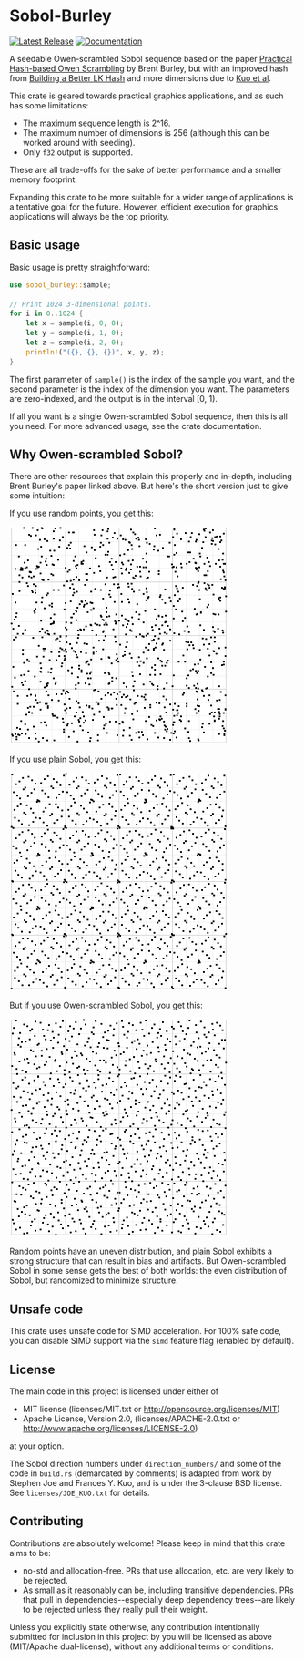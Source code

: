 # Sobol-Burley

[![Latest Release][crates-io-badge]][crates-io-url]
[![Documentation][docs-rs-img]][docs-rs-url]

A seedable Owen-scrambled Sobol sequence based on the paper [Practical Hash-based Owen Scrambling](http://www.jcgt.org/published/0009/04/01/) by Brent Burley, but with an improved hash from [Building a Better LK Hash](https://psychopath.io/post/2021_01_30_building_a_better_lk_hash) and more dimensions due to [Kuo et al](http://web.maths.unsw.edu.au/~fkuo/sobol/).

This crate is geared towards practical graphics applications, and as such has some limitations:

* The maximum sequence length is 2^16.
* The maximum number of dimensions is 256 (although this can be worked around with seeding).
* Only `f32` output is supported.

These are all trade-offs for the sake of better performance and a smaller memory footprint.

Expanding this crate to be more suitable for a wider range of applications is a tentative goal for the future.  However, efficient execution for graphics applications will always be the top priority.


## Basic usage

Basic usage is pretty straightforward:

```rust
use sobol_burley::sample;

// Print 1024 3-dimensional points.
for i in 0..1024 {
    let x = sample(i, 0, 0);
    let y = sample(i, 1, 0);
    let z = sample(i, 2, 0);
    println!("({}, {}, {})", x, y, z);
}
```

The first parameter of `sample()` is the index of the sample you want, and the second parameter is the index of the dimension you want.  The parameters are zero-indexed, and the output is in the interval [0, 1).

If all you want is a single Owen-scrambled Sobol sequence, then this is all you need.  For more advanced usage, see the crate documentation.


## Why Owen-scrambled Sobol?

There are other resources that explain this properly and in-depth, including Brent Burley's paper linked above.  But here's the short version just to give some intuition:

If you use random points, you get this:

![1024 random points](https://raw.githubusercontent.com/cessen/sobol_burley/master/images/random.png)

If you use plain Sobol, you get this:

![1024 random points](https://raw.githubusercontent.com/cessen/sobol_burley/master/images/sobol.png)

But if you use Owen-scrambled Sobol, you get this:

![1024 random points](https://raw.githubusercontent.com/cessen/sobol_burley/master/images/sobol_owen.png)

Random points have an uneven distribution, and plain Sobol exhibits a strong structure that can result in bias and artifacts.  But Owen-scrambled Sobol in some sense gets the best of both worlds: the even distribution of Sobol, but randomized to minimize structure.


## Unsafe code

This crate uses unsafe code for SIMD acceleration.  For 100% safe code, you can disable SIMD support via the `simd` feature flag (enabled by default).


## License

The main code in this project is licensed under either of

* MIT license (licenses/MIT.txt or http://opensource.org/licenses/MIT)
* Apache License, Version 2.0, (licenses/APACHE-2.0.txt or http://www.apache.org/licenses/LICENSE-2.0)

at your option.

The Sobol direction numbers under `direction_numbers/` and some of the code in `build.rs` (demarcated by comments) is adapted from work by Stephen Joe and Frances Y. Kuo, and is under the 3-clause BSD license.  See `licenses/JOE_KUO.txt` for details.


## Contributing

Contributions are absolutely welcome!  Please keep in mind that this crate aims to be:

* no-std and allocation-free.  PRs that use allocation, etc. are very likely to be rejected.
* As small as it reasonably can be, including transitive dependencies.  PRs that pull in dependencies--especially deep dependency trees--are likely to be rejected unless they really pull their weight.

Unless you explicitly state otherwise, any contribution intentionally submitted for inclusion in this project by you will be licensed as above (MIT/Apache dual-license), without any additional terms or conditions.


[crates-io-badge]: https://img.shields.io/crates/v/sobol_burley.svg
[crates-io-url]: https://crates.io/crates/sobol_burley
[docs-rs-img]: https://docs.rs/sobol_burley/badge.svg
[docs-rs-url]: https://docs.rs/sobol_burley
